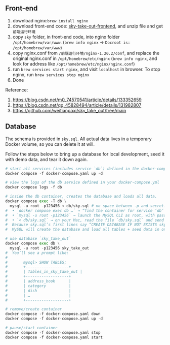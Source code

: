 ## Front-end

1. download nginx:`brew install nginx`
2. download front-end code: [sky-take-out-frontend](https://github.com/weitianpaxi/sky_take_out/blob/main/sky_take_out%E7%AE%A1%E7%90%86%E7%AB%AF%E5%89%8D%E7%AB%AF%E8%BF%90%E8%A1%8C%E7%8E%AF%E5%A2%83.zip), and unzip file and get `前端运行环境`
3. copy `sky` folder, in front-end code, into nginx folder `/opt/homebrew/var/www`. (`brew info nginx` -> `Docroot is: /opt/homebrew/var/www`)
4. copy nginx.conf from `/前端运行环境/nginx-1.20.2/conf`, and replace the original nginx.conf in `/opt/homebrew/etc/nginx` (`brew info nginx`, and look for address like `/opt/homebrew/etc/nginx/nginx.conf`)
5. run `brew services start nginx`, and visit `localhost` in browser. To stop nginx, run `brew services stop nginx`
6. Done

Reference:

1. https://blog.csdn.net/m0_74570541/article/details/133352659
2. https://blog.csdn.net/qq_45828494/article/details/131982807
3. https://github.com/weitianpaxi/sky_take_out/tree/main

## Database

The schema is provided in `sky.sql`. All actual data lives in a temporary Docker volume, so you can delete it at will.

Follow the steps below to bring up a database for local development, seed it with demo data, and tear it down again.

```python
# start all services (includes service `db`) defined in the docker-compose.yml
docker compose -f docker-compose.yaml up -d

# view the logs of the db service defined in your docker-compose.yml
docker compose logs -f db

# inside the db container, creates the database and loads all data.
docker compose exec -T db \
  mysql -u root -p123456 < db/sky.sql # no space between -p and secret!
#  • `docker compose exec db …` → “find the container for service ‘db’ (i.e. sky-mysql) and run … inside it.”
#  • `mysql -u root -p123456` → launch the MySQL CLI as root, with password 123456.
#  • `< db/sky.sql` → on your Mac, read the file `db/sky.sql` and send it into that CLI’s stdin.
#  Because sky.sql’s first lines say “CREATE DATABASE IF NOT EXISTS sky_take_out; USE sky_take_out; …”,
#  MySQL will create the database and load all tables + seed data in one shot.

# use database `sky_take_out`
docker compose exec db \
  mysql -u root -p123456 sky_take_out
#  You’ll see a prompt like:
#
#       mysql> SHOW TABLES;
#       +-------------------+
#       | Tables_in_sky_take_out |
#       +-------------------+
#       | address_book      |
#       | category          |
#       | dish              |
#       | …                 |
#       +-------------------+

# remove/create container
docker compose -f docker-compose.yaml down
docker compose -f docker-compose.yaml up -d

# pause/start container
docker compose -f docker-compose.yaml stop
docker compose -f docker-compose.yaml start
```
